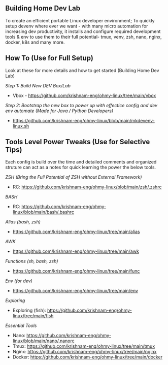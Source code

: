 ## Building Home Dev Lab

To create an efficient portable Linux developer environment; To quickly setup devenv where ever we want - with many micro automation for increasing dev productivity, it installs and configure required development tools & env to use them to their full potential- tmux, venv, zsh, nano, nginx, docker, k8s and many more.

## How To (Use for Full Setup)
Look at these for more details and how to get started (Building Home Dev Lab)

_Step 1: Build New DEV Box/Lab_
- Vbox - https://github.com/krishnam-eng/ohmy-linux/tree/main/vbox

_Step 2: Bootstrap the new box to power up with effectice config and dev env automate (Made for Java / Python Developers)_
- https://github.com/krishnam-eng/ohmy-linux/blob/main/mkdevenv-linux.sh 


## Tools Level Power Tweaks (Use for Selective Tips)

Each config is build over the time and detailed comments and organized struture can act as a notes for quick learning the power the below tools.

_ZSH (Bring the Full Potential of ZSH without External Framework)_
  - RC: https://github.com/krishnam-eng/ohmy-linux/blob/main/zsh/.zshrc

_BASH_
  - RC: https://github.com/krishnam-eng/ohmy-linux/blob/main/bash/.bashrc

_Alias (bash, zsh)_ 
  - https://github.com/krishnam-eng/ohmy-linux/tree/main/alias

_AWK_
  - https://github.com/krishnam-eng/ohmy-linux/tree/main/awk

_Functions (sh, bash, zsh)_
  - https://github.com/krishnam-eng/ohmy-linux/tree/main/func

_Env (for dev)_
  - https://github.com/krishnam-eng/ohmy-linux/tree/main/env
  
_Exploring_
  - Exploring (fish): https://github.com/krishnam-eng/ohmy-linux/tree/main/fish

_Essential Tools_
  - Nano:  https://github.com/krishnam-eng/ohmy-linux/blob/main/nano/.nanorc
  - Tmux: https://github.com/krishnam-eng/ohmy-linux/tree/main/tmux
  - Nginx: https://github.com/krishnam-eng/ohmy-linux/tree/main/nginx
  - Docker:  https://github.com/krishnam-eng/ohmy-linux/tree/main/docker


